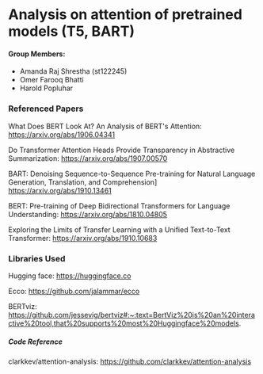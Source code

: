 # Analysis on attention of pretrained models (T5, BART)

#### Group Members:
- Amanda Raj Shrestha (st122245)
- Omer Farooq Bhatti
- Harold Popluhar

### Referenced Papers
What Does BERT Look At? An Analysis of BERT's Attention: 
https://arxiv.org/abs/1906.04341

Do Transformer Attention Heads Provide Transparency in Abstractive Summarization: 
https://arxiv.org/abs/1907.00570

BART: Denoising Sequence-to-Sequence Pre-training for Natural Language Generation, Translation, and Comprehension] 
https://arxiv.org/abs/1910.13461

BERT: Pre-training of Deep Bidirectional Transformers for Language Understanding: 
https://arxiv.org/abs/1810.04805

Exploring the Limits of Transfer Learning with a Unified Text-to-Text Transformer: 
https://arxiv.org/abs/1910.10683

 

### Libraries Used

Hugging face: 
https://huggingface.co

Ecco: 
https://github.com/jalammar/ecco

BERTviz: 
https://github.com/jessevig/bertviz#:~:text=BertViz%20is%20an%20interactive%20tool,that%20supports%20most%20Huggingface%20models.

##### Code Reference
clarkkev/attention-analysis: 
https://github.com/clarkkev/attention-analysis

